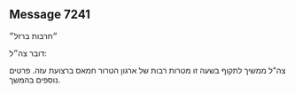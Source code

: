 ## Message 7241

״חרבות ברזל״

דובר צה״ל:

צה"ל ממשיך לתקוף בשעה זו מטרות רבות של ארגון הטרור חמאס ברצועת עזה. פרטים נוספים בהמשך.

